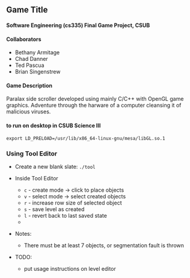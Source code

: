 ## Game Title
#### Software Engineering (cs335) Final Game Project, CSUB
#### Collaborators
* Bethany Armitage
* Chad Danner
* Ted Pascua
* Brian Singenstrew

#### Game Description
Paralax side scroller developed using mainly C/C++ with OpenGL game graphics.
Adventure through the harware of a computer cleansing it of malicious viruses.

#### to run on desktop in CSUB Science III
```export LD_PRELOAD=/usr/lib/x86_64-linux-gnu/mesa/libGL.so.1```

### Using Tool Editor
* Create a new blank slate:
    ```./tool```

*  Inside Tool Editor
    *  ```c``` - create mode -> click to place objects
    *  ```v``` - select mode -> select created objects
    *  ```r``` - increase row size of selected object
    *  ```s``` - save level as created
    *  ```l``` - revert back to last saved state
    *  
*  Notes:
    *  There must be at least 7 objects, or segmentation fault is thrown
*  TODO:
    *  put usage instructions on level editor
